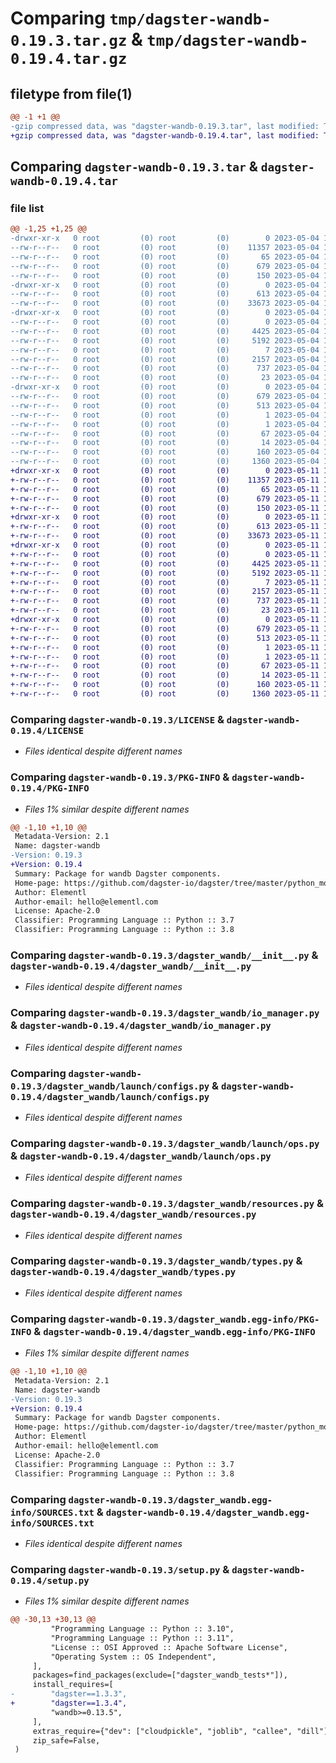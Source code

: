 # Comparing `tmp/dagster-wandb-0.19.3.tar.gz` & `tmp/dagster-wandb-0.19.4.tar.gz`

## filetype from file(1)

```diff
@@ -1 +1 @@
-gzip compressed data, was "dagster-wandb-0.19.3.tar", last modified: Thu May  4 17:54:28 2023, max compression
+gzip compressed data, was "dagster-wandb-0.19.4.tar", last modified: Thu May 11 17:08:40 2023, max compression
```

## Comparing `dagster-wandb-0.19.3.tar` & `dagster-wandb-0.19.4.tar`

### file list

```diff
@@ -1,25 +1,25 @@
-drwxr-xr-x   0 root         (0) root         (0)        0 2023-05-04 17:54:28.537377 dagster-wandb-0.19.3/
--rw-r--r--   0 root         (0) root         (0)    11357 2023-05-04 17:42:14.000000 dagster-wandb-0.19.3/LICENSE
--rw-r--r--   0 root         (0) root         (0)       65 2023-05-04 17:42:14.000000 dagster-wandb-0.19.3/MANIFEST.in
--rw-r--r--   0 root         (0) root         (0)      679 2023-05-04 17:54:28.537377 dagster-wandb-0.19.3/PKG-INFO
--rw-r--r--   0 root         (0) root         (0)      150 2023-05-04 17:42:14.000000 dagster-wandb-0.19.3/README.md
-drwxr-xr-x   0 root         (0) root         (0)        0 2023-05-04 17:54:28.533378 dagster-wandb-0.19.3/dagster_wandb/
--rw-r--r--   0 root         (0) root         (0)      613 2023-05-04 17:42:14.000000 dagster-wandb-0.19.3/dagster_wandb/__init__.py
--rw-r--r--   0 root         (0) root         (0)    33673 2023-05-04 17:42:14.000000 dagster-wandb-0.19.3/dagster_wandb/io_manager.py
-drwxr-xr-x   0 root         (0) root         (0)        0 2023-05-04 17:54:28.537377 dagster-wandb-0.19.3/dagster_wandb/launch/
--rw-r--r--   0 root         (0) root         (0)        0 2023-05-04 17:42:14.000000 dagster-wandb-0.19.3/dagster_wandb/launch/__init__.py
--rw-r--r--   0 root         (0) root         (0)     4425 2023-05-04 17:42:14.000000 dagster-wandb-0.19.3/dagster_wandb/launch/configs.py
--rw-r--r--   0 root         (0) root         (0)     5192 2023-05-04 17:42:14.000000 dagster-wandb-0.19.3/dagster_wandb/launch/ops.py
--rw-r--r--   0 root         (0) root         (0)        7 2023-05-04 17:42:14.000000 dagster-wandb-0.19.3/dagster_wandb/py.typed
--rw-r--r--   0 root         (0) root         (0)     2157 2023-05-04 17:42:14.000000 dagster-wandb-0.19.3/dagster_wandb/resources.py
--rw-r--r--   0 root         (0) root         (0)      737 2023-05-04 17:42:14.000000 dagster-wandb-0.19.3/dagster_wandb/types.py
--rw-r--r--   0 root         (0) root         (0)       23 2023-05-04 17:42:14.000000 dagster-wandb-0.19.3/dagster_wandb/version.py
-drwxr-xr-x   0 root         (0) root         (0)        0 2023-05-04 17:54:28.533378 dagster-wandb-0.19.3/dagster_wandb.egg-info/
--rw-r--r--   0 root         (0) root         (0)      679 2023-05-04 17:54:28.000000 dagster-wandb-0.19.3/dagster_wandb.egg-info/PKG-INFO
--rw-r--r--   0 root         (0) root         (0)      513 2023-05-04 17:54:28.000000 dagster-wandb-0.19.3/dagster_wandb.egg-info/SOURCES.txt
--rw-r--r--   0 root         (0) root         (0)        1 2023-05-04 17:54:28.000000 dagster-wandb-0.19.3/dagster_wandb.egg-info/dependency_links.txt
--rw-r--r--   0 root         (0) root         (0)        1 2023-05-04 17:54:28.000000 dagster-wandb-0.19.3/dagster_wandb.egg-info/not-zip-safe
--rw-r--r--   0 root         (0) root         (0)       67 2023-05-04 17:54:28.000000 dagster-wandb-0.19.3/dagster_wandb.egg-info/requires.txt
--rw-r--r--   0 root         (0) root         (0)       14 2023-05-04 17:54:28.000000 dagster-wandb-0.19.3/dagster_wandb.egg-info/top_level.txt
--rw-r--r--   0 root         (0) root         (0)      160 2023-05-04 17:54:28.537377 dagster-wandb-0.19.3/setup.cfg
--rw-r--r--   0 root         (0) root         (0)     1360 2023-05-04 17:42:14.000000 dagster-wandb-0.19.3/setup.py
+drwxr-xr-x   0 root         (0) root         (0)        0 2023-05-11 17:08:40.567684 dagster-wandb-0.19.4/
+-rw-r--r--   0 root         (0) root         (0)    11357 2023-05-11 16:58:41.000000 dagster-wandb-0.19.4/LICENSE
+-rw-r--r--   0 root         (0) root         (0)       65 2023-05-11 16:58:41.000000 dagster-wandb-0.19.4/MANIFEST.in
+-rw-r--r--   0 root         (0) root         (0)      679 2023-05-11 17:08:40.567684 dagster-wandb-0.19.4/PKG-INFO
+-rw-r--r--   0 root         (0) root         (0)      150 2023-05-11 16:58:41.000000 dagster-wandb-0.19.4/README.md
+drwxr-xr-x   0 root         (0) root         (0)        0 2023-05-11 17:08:40.563684 dagster-wandb-0.19.4/dagster_wandb/
+-rw-r--r--   0 root         (0) root         (0)      613 2023-05-11 16:58:41.000000 dagster-wandb-0.19.4/dagster_wandb/__init__.py
+-rw-r--r--   0 root         (0) root         (0)    33673 2023-05-11 16:58:41.000000 dagster-wandb-0.19.4/dagster_wandb/io_manager.py
+drwxr-xr-x   0 root         (0) root         (0)        0 2023-05-11 17:08:40.567684 dagster-wandb-0.19.4/dagster_wandb/launch/
+-rw-r--r--   0 root         (0) root         (0)        0 2023-05-11 16:58:41.000000 dagster-wandb-0.19.4/dagster_wandb/launch/__init__.py
+-rw-r--r--   0 root         (0) root         (0)     4425 2023-05-11 16:58:41.000000 dagster-wandb-0.19.4/dagster_wandb/launch/configs.py
+-rw-r--r--   0 root         (0) root         (0)     5192 2023-05-11 16:58:41.000000 dagster-wandb-0.19.4/dagster_wandb/launch/ops.py
+-rw-r--r--   0 root         (0) root         (0)        7 2023-05-11 16:58:41.000000 dagster-wandb-0.19.4/dagster_wandb/py.typed
+-rw-r--r--   0 root         (0) root         (0)     2157 2023-05-11 16:58:41.000000 dagster-wandb-0.19.4/dagster_wandb/resources.py
+-rw-r--r--   0 root         (0) root         (0)      737 2023-05-11 16:58:41.000000 dagster-wandb-0.19.4/dagster_wandb/types.py
+-rw-r--r--   0 root         (0) root         (0)       23 2023-05-11 16:58:41.000000 dagster-wandb-0.19.4/dagster_wandb/version.py
+drwxr-xr-x   0 root         (0) root         (0)        0 2023-05-11 17:08:40.563684 dagster-wandb-0.19.4/dagster_wandb.egg-info/
+-rw-r--r--   0 root         (0) root         (0)      679 2023-05-11 17:08:40.000000 dagster-wandb-0.19.4/dagster_wandb.egg-info/PKG-INFO
+-rw-r--r--   0 root         (0) root         (0)      513 2023-05-11 17:08:40.000000 dagster-wandb-0.19.4/dagster_wandb.egg-info/SOURCES.txt
+-rw-r--r--   0 root         (0) root         (0)        1 2023-05-11 17:08:40.000000 dagster-wandb-0.19.4/dagster_wandb.egg-info/dependency_links.txt
+-rw-r--r--   0 root         (0) root         (0)        1 2023-05-11 17:08:40.000000 dagster-wandb-0.19.4/dagster_wandb.egg-info/not-zip-safe
+-rw-r--r--   0 root         (0) root         (0)       67 2023-05-11 17:08:40.000000 dagster-wandb-0.19.4/dagster_wandb.egg-info/requires.txt
+-rw-r--r--   0 root         (0) root         (0)       14 2023-05-11 17:08:40.000000 dagster-wandb-0.19.4/dagster_wandb.egg-info/top_level.txt
+-rw-r--r--   0 root         (0) root         (0)      160 2023-05-11 17:08:40.571684 dagster-wandb-0.19.4/setup.cfg
+-rw-r--r--   0 root         (0) root         (0)     1360 2023-05-11 16:58:41.000000 dagster-wandb-0.19.4/setup.py
```

### Comparing `dagster-wandb-0.19.3/LICENSE` & `dagster-wandb-0.19.4/LICENSE`

 * *Files identical despite different names*

### Comparing `dagster-wandb-0.19.3/PKG-INFO` & `dagster-wandb-0.19.4/PKG-INFO`

 * *Files 1% similar despite different names*

```diff
@@ -1,10 +1,10 @@
 Metadata-Version: 2.1
 Name: dagster-wandb
-Version: 0.19.3
+Version: 0.19.4
 Summary: Package for wandb Dagster components.
 Home-page: https://github.com/dagster-io/dagster/tree/master/python_modules/libraries/dagster-wandb
 Author: Elementl
 Author-email: hello@elementl.com
 License: Apache-2.0
 Classifier: Programming Language :: Python :: 3.7
 Classifier: Programming Language :: Python :: 3.8
```

### Comparing `dagster-wandb-0.19.3/dagster_wandb/__init__.py` & `dagster-wandb-0.19.4/dagster_wandb/__init__.py`

 * *Files identical despite different names*

### Comparing `dagster-wandb-0.19.3/dagster_wandb/io_manager.py` & `dagster-wandb-0.19.4/dagster_wandb/io_manager.py`

 * *Files identical despite different names*

### Comparing `dagster-wandb-0.19.3/dagster_wandb/launch/configs.py` & `dagster-wandb-0.19.4/dagster_wandb/launch/configs.py`

 * *Files identical despite different names*

### Comparing `dagster-wandb-0.19.3/dagster_wandb/launch/ops.py` & `dagster-wandb-0.19.4/dagster_wandb/launch/ops.py`

 * *Files identical despite different names*

### Comparing `dagster-wandb-0.19.3/dagster_wandb/resources.py` & `dagster-wandb-0.19.4/dagster_wandb/resources.py`

 * *Files identical despite different names*

### Comparing `dagster-wandb-0.19.3/dagster_wandb/types.py` & `dagster-wandb-0.19.4/dagster_wandb/types.py`

 * *Files identical despite different names*

### Comparing `dagster-wandb-0.19.3/dagster_wandb.egg-info/PKG-INFO` & `dagster-wandb-0.19.4/dagster_wandb.egg-info/PKG-INFO`

 * *Files 1% similar despite different names*

```diff
@@ -1,10 +1,10 @@
 Metadata-Version: 2.1
 Name: dagster-wandb
-Version: 0.19.3
+Version: 0.19.4
 Summary: Package for wandb Dagster components.
 Home-page: https://github.com/dagster-io/dagster/tree/master/python_modules/libraries/dagster-wandb
 Author: Elementl
 Author-email: hello@elementl.com
 License: Apache-2.0
 Classifier: Programming Language :: Python :: 3.7
 Classifier: Programming Language :: Python :: 3.8
```

### Comparing `dagster-wandb-0.19.3/dagster_wandb.egg-info/SOURCES.txt` & `dagster-wandb-0.19.4/dagster_wandb.egg-info/SOURCES.txt`

 * *Files identical despite different names*

### Comparing `dagster-wandb-0.19.3/setup.py` & `dagster-wandb-0.19.4/setup.py`

 * *Files 1% similar despite different names*

```diff
@@ -30,13 +30,13 @@
         "Programming Language :: Python :: 3.10",
         "Programming Language :: Python :: 3.11",
         "License :: OSI Approved :: Apache Software License",
         "Operating System :: OS Independent",
     ],
     packages=find_packages(exclude=["dagster_wandb_tests*"]),
     install_requires=[
-        "dagster==1.3.3",
+        "dagster==1.3.4",
         "wandb>=0.13.5",
     ],
     extras_require={"dev": ["cloudpickle", "joblib", "callee", "dill"]},
     zip_safe=False,
 )
```

